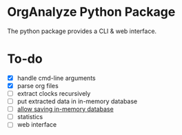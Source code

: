 # OrgAnalyze Python Package
The python package provides a CLI & web interface.

# To-do
- [x] handle cmd-line arguments
- [x] parse org files
- [ ] extract clocks recursively
- [ ] put extracted data in in-memory database
- [ ] [allow saving in-memory database](https://stackoverflow.com/questions/5831548/python-save-in-memory-sqlite)
- [ ] statistics
- [ ] web interface
